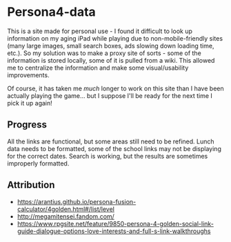 # Persona4-data

This is a site made for personal use - I found it difficult to look up information on my aging iPad while playing due to non-mobile-friendly sites (many large images, small search boxes, ads slowing down loading time, etc.).  So my solution was to make a proxy site of sorts - some of the information is stored locally, some of it is pulled from a wiki.  This allowed me to centralize the information and make some visual/usability improvements.

Of course, it has taken me _much_ longer to work on this site than I have been actually playing the game... but I suppose I'll be ready for the next time I pick it up again!

## Progress
All the links are functional, but some areas still need to be refined.  Lunch data needs to be formatted, some of the school links may not be displaying for the correct dates.  Search is working, but the results are sometimes improperly formatted.

## Attribution
- https://arantius.github.io/persona-fusion-calculator/4golden.html#/list/level
- http://megamitensei.fandom.com/
- https://www.rpgsite.net/feature/9850-persona-4-golden-social-link-guide-dialogue-options-love-interests-and-full-s-link-walkthroughs
